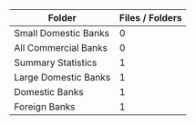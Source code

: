 | Folder               |   Files / Folders |
|----------------------|-------------------|
| Small Domestic Banks |                 0 |
| All Commercial Banks |                 0 |
| Summary Statistics   |                 1 |
| Large Domestic Banks |                 1 |
| Domestic Banks       |                 1 |
| Foreign Banks        |                 1 |